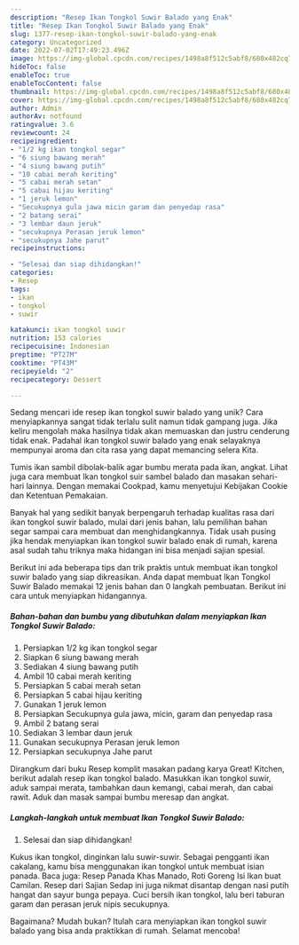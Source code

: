 ```yaml
---
description: "Resep Ikan Tongkol Suwir Balado yang Enak"
title: "Resep Ikan Tongkol Suwir Balado yang Enak"
slug: 1377-resep-ikan-tongkol-suwir-balado-yang-enak
category: Uncategorized
date: 2022-07-02T17:49:23.496Z
image: https://img-global.cpcdn.com/recipes/1498a8f512c5abf8/680x482cq70/ikan-tongkol-suwir-balado-foto-resep-utama.jpg
hideToc: false
enableToc: true
enableTocContent: false
thumbnail: https://img-global.cpcdn.com/recipes/1498a8f512c5abf8/680x482cq70/ikan-tongkol-suwir-balado-foto-resep-utama.jpg
cover: https://img-global.cpcdn.com/recipes/1498a8f512c5abf8/680x482cq70/ikan-tongkol-suwir-balado-foto-resep-utama.jpg
author: Admin
authorAv: notfound
ratingvalue: 3.6
reviewcount: 24
recipeingredient:
- "1/2 kg ikan tongkol segar"
- "6 siung bawang merah"
- "4 siung bawang putih"
- "10 cabai merah keriting"
- "5 cabai merah setan"
- "5 cabai hijau keriting"
- "1 jeruk lemon"
- "Secukupnya gula jawa micin garam dan penyedap rasa"
- "2 batang serai"
- "3 lembar daun jeruk"
- "secukupnya Perasan jeruk lemon"
- "secukupnya Jahe parut"
recipeinstructions:

- "Selesai dan siap dihidangkan!"
categories:
- Resep
tags:
- ikan
- tongkol
- suwir

katakunci: ikan tongkol suwir 
nutrition: 153 calories
recipecuisine: Indonesian
preptime: "PT27M"
cooktime: "PT43M"
recipeyield: "2"
recipecategory: Dessert

---
```





Sedang mencari ide resep ikan tongkol suwir balado yang unik? Cara menyiapkannya sangat tidak terlalu sulit namun tidak gampang juga. Jika keliru mengolah maka hasilnya tidak akan memuaskan dan justru cenderung tidak enak. Padahal ikan tongkol suwir balado yang enak selayaknya mempunyai aroma dan cita rasa yang dapat memancing selera Kita.





Tumis ikan sambil dibolak-balik agar bumbu merata pada ikan, angkat. Lihat juga cara membuat Ikan tongkol suir sambel balado dan masakan sehari-hari lainnya. Dengan memakai Cookpad, kamu menyetujui Kebijakan Cookie dan Ketentuan Pemakaian.

Banyak hal yang sedikit banyak berpengaruh terhadap kualitas rasa dari ikan tongkol suwir balado, mulai dari jenis bahan, lalu pemilihan bahan segar sampai cara membuat dan menghidangkannya. Tidak usah pusing jika hendak menyiapkan ikan tongkol suwir balado enak di rumah, karena asal sudah tahu triknya maka hidangan ini bisa menjadi sajian spesial.






Berikut ini ada beberapa tips dan trik praktis untuk membuat ikan tongkol suwir balado yang siap dikreasikan. Anda dapat membuat Ikan Tongkol Suwir Balado memakai 12 jenis bahan dan 0 langkah pembuatan. Berikut ini cara untuk menyiapkan hidangannya.

<!--inarticleads1-->

##### Bahan-bahan dan bumbu yang dibutuhkan dalam menyiapkan Ikan Tongkol Suwir Balado:

1. Persiapkan 1/2 kg ikan tongkol segar
1. Siapkan 6 siung bawang merah
1. Sediakan 4 siung bawang putih
1. Ambil 10 cabai merah keriting
1. Persiapkan 5 cabai merah setan
1. Persiapkan 5 cabai hijau keriting
1. Gunakan 1 jeruk lemon
1. Persiapkan Secukupnya gula jawa, micin, garam dan penyedap rasa
1. Ambil 2 batang serai
1. Sediakan 3 lembar daun jeruk
1. Gunakan secukupnya Perasan jeruk lemon
1. Persiapkan secukupnya Jahe parut


Dirangkum dari buku Resep komplit masakan padang karya Great! Kitchen, berikut adalah resep ikan tongkol balado. Masukkan ikan tongkol suwir, aduk sampai merata, tambahkan daun kemangi, cabai merah, dan cabai rawit. Aduk dan masak sampai bumbu meresap dan angkat. 

<!--inarticleads2-->

##### Langkah-langkah untuk membuat Ikan Tongkol Suwir Balado:


1. Selesai dan siap dihidangkan!

Kukus ikan tongkol, dinginkan lalu suwir-suwir. Sebagai pengganti ikan cakalang, kamu bisa menggunakan ikan tongkol untuk membuat isian panada. Baca juga: Resep Panada Khas Manado, Roti Goreng Isi Ikan buat Camilan. Resep dari Sajian Sedap ini juga nikmat disantap dengan nasi putih hangat dan sayur bunga pepaya. Cuci bersih ikan tongkol, lalu beri taburan garam dan perasan jeruk nipis secukupnya. 

Bagaimana? Mudah bukan? Itulah cara menyiapkan ikan tongkol suwir balado yang bisa anda praktikkan di rumah. Selamat mencoba!
